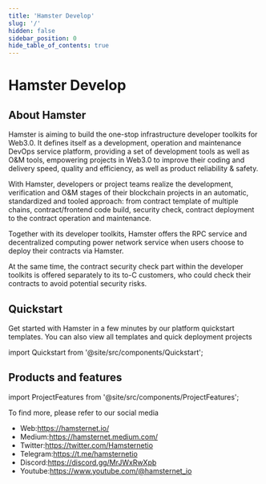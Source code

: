 ```yaml
---
title: 'Hamster Develop'
slug: '/'
hidden: false
sidebar_position: 0
hide_table_of_contents: true
---
```


# Hamster Develop

## About Hamster

Hamster is aiming to build the one-stop infrastructure developer toolkits for Web3.0. It defines itself as a development, operation and maintenance DevOps service platform, providing a set of development tools as well as O&M tools, empowering projects in Web3.0 to improve their coding and delivery speed, quality and efficiency, as well as product reliability & safety.

With Hamster, developers or project teams realize the development, verification and O&M stages of their blockchain projects in an automatic, standardized and tooled approach: from contract template of multiple chains, contract/frontend code build, security check, contract deployment to the contract operation and maintenance.

Together with its developer toolkits, Hamster offers the RPC service and decentralized computing power network service when users choose to deploy their contracts via Hamster.

At the same time, the contract security check part within the developer toolkits is offered separately to its to-C customers, who could check their contracts to avoid potential security risks.

## Quickstart

Get started with Hamster in a few minutes by our platform quickstart templates. You can also view all templates and quick deployment projects

import Quickstart from '@site/src/components/Quickstart';

<Quickstart/>

## Products and features

import ProjectFeatures from '@site/src/components/ProjectFeatures';

<ProjectFeatures/>

To find more, please refer to our social media

- Web:<https://hamsternet.io/>
- Medium:<https://hamsternet.medium.com/>
- Twitter:<https://twitter.com/Hamsternetio>
- Telegram:<https://t.me/hamsternetio>
- Discord:<https://discord.gg/MrJWxRwXpb>
- Youtube:<https://www.youtube.com/@hamsternet_io>

